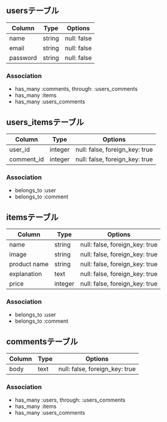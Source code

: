 ## usersテーブル

|Column|Type|Options|
|------|----|-------|
|name|string|null: false|
|email|string|null: false|
|password|string|null: false|


### Association
- has_many :comments, through: :users_comments
- has_many :items
- has_many :users_comments


## users_itemsテーブル

|Column|Type|Options|
|------|----|-------|
|user_id|integer|null: false, foreign_key: true|
|comment_id|integer|null: false, foreign_key: true|

### Association
- belongs_to :user
- belongs_to :comment

## itemsテーブル

|Column|Type|Options|
|------|----|-------|
|name|string|null: false, foreign_key: true|
|image|string|null: false, foreign_key: true|
|product name|string|null: false, foreign_key: true|
|explanation|text|null: false, foreign_key: true|
|price|integer|null: false, foreign_key: true|


### Association
- belongs_to :user
- belongs_to :comment

## commentsテーブル

|Column|Type|Options|
|------|----|-------|
|body|text|null: false, foreign_key: true|

### Association
- has_many :users, through: :users_comments
- has_many :items
- has_many :users_comments